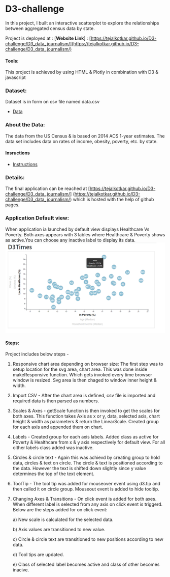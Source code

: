 # D3-challenge
In this project, I built an interactive scatterplot to explore the relationships between aggregated census data by state.

Project is deployed at :
[**Website Link**] : [https://tejalkotkar.github.io/D3-challenge/D3_data_journalism/](https://tejalkotkar.github.io/D3-challenge/D3_data_journalism/)


#### Tools:
This project is achieved by using HTML & Plotly in combination with D3 & javascript


### Dataset:
Dataset is in form on csv file named data.csv 
* [Data](D3_data_journalism/assets/data/data.csv)

### About the Data:
The data from the US Census & is based on 2014 ACS 1-year estimates. The data set includes data on rates of income, obesity, poverty, etc. by state.

#### Insructions 
* [Instructions](Instructions/Instructions.md)

### Details:
The final application can be reached at [https://tejalkotkar.github.io/D3-challenge/D3_data_journalism/] (https://tejalkotkar.github.io/D3-challenge/D3_data_journalism/) which is hosted with the help of github pages.

### Application Default view: 
When application ia launched by default view displays Healthcare Vs Poverty. Both axes appears with 3 lables where Healthcare & Poverty shows as active.You can choose any inactive label to display its data. 
![Default View](Images/Default_view.PNG)

#### Steps:
Project includes below steps -
1) Responsive chart area depending on browser size:
	The first step was to setup location for the svg area, chart area. This was done inside makeResponsive function. Which gets invoked every time browser window is resized.
	Svg area is then chaged to window inner height & width.

2) Import CSV -
	After the chart area is defined, csv file is imported and required data is then parsed as numbers.

3) Scales & Axes -
	getScale function is then invoked to get the scales for both axes. This function takes Axis as x or y, data, selected axis, chart height & width as parameters & return the LinearScale.
	Created group for each axis and appended them on chart.
	
4) Labels - 
	Created group for each axis labels. Added class as active for Poverty & Healthcare from x & y axis respectively for default view. For all olther labels class added was inactive.

5) Circles & circle text - 
	Again this was achievd by creating group to hold data, circles & text on circle. The circle & text is positioned according to the data.
	However the text is shifted down slightly since y value determines the top of the text element.

6) ToolTip - 
	The tool tip was added for mouseover event using d3.tip and then called it on circle group. Mouseout event is added to hide tooltip.
	
7) Changing Axes & Transitions -
	On click event is added for both axes. When different label is selected from any axis on click event is triggerd.
	Below are the steps added for on click event:

	a) New scale is calculated for the selected data.

	b) Axis values are transitioned to new value.

	c) Circle & circle text are transitioned to new positions according to new data.

	d) Tool tips are updated.

	e) Class of selected label becomes active and class of other becomes inacive.
	

